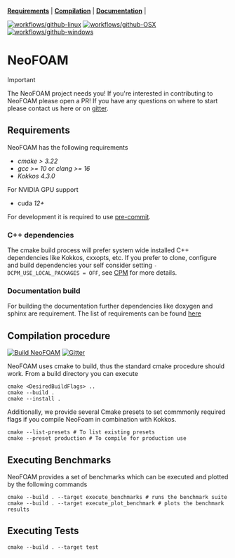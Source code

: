 **[Requirements](#requirements)** |
**[Compilation](#Compilation)** |
**[Documentation](https://exasim-project.com/NeoFOAM/latest)** |

[![workflows/github-linux](https://github.com/exasim-project/neofoam/actions/workflows/build_on_ubuntu.yml/badge.svg?branch=master)](https://github.com/exasim-project/neofoam/actions/workflows/build_on_ubuntu.yml?query=branch%3Amaster)
[![workflows/github-OSX](https://github.com/exasim-project/neofoam/actions/workflows/build_on_macos.yml/badge.svg?branch=master)](https://github.com/exasim-project/neofoam/actions/workflows/build_on_macos.yml?query=branch%3Amaster)
[![workflows/github-windows](https://github.com/exasim-project/neofoam/actions/workflows/build_on_windows.yml/badge.svg?branch=master)](https://github.com/exasim-project/neofoam/actions/workflows/build_on_windows.yml?query=branch%3Amaster)

# NeoFOAM

> [!IMPORTANT]
> The NeoFOAM project needs you!
> If you're interested in contributing to NeoFOAM please open a PR! If you have any questions on where to start please contact us here or on [gitter](https://matrix.to/#/#NeoFOAM:gitter.im).

## Requirements

NeoFOAM has the following requirements

*  _cmake > 3.22_
*  _gcc >= 10_ or  _clang >= 16_
*  _Kokkos 4.3.0_

For NVIDIA GPU support
* cuda _12+_

For development it is required to use [pre-commit](https://pre-commit.com/).

### C++ dependencies

The cmake build process will prefer system wide installed C++ dependencies like Kokkos, cxxopts, etc. If you prefer to clone, configure and build dependencies your self consider setting `-DCPM_USE_LOCAL_PACKAGES = OFF`, see [CPM](https://github.com/cpm-cmake/CPM.cmake) for more details.

### Documentation build

For building the documentation further dependencies like doxygen and sphinx are requirement. The list of requirements can be found [here](https://github.com/exasim-project/NeoFOAM/actions/workflows/doc.yml)

## Compilation procedure

[![Build NeoFOAM](https://github.com/exasim-project/NeoFOAM/actions/workflows/build_on_ubuntu.yaml/badge.svg)](https://github.com/exasim-project/NeoFOAM/actions/workflows/build_on_ubuntu.yaml)
[![Gitter](https://img.shields.io/badge/Gitter-8A2BE2)](https://matrix.to/#/#NeoFOAM:gitter.im)

NeoFOAM uses cmake to build, thus the standard cmake procedure should work. From a build directory you can execute

    cmake <DesiredBuildFlags> ..
    cmake --build .
    cmake --install .

Additionally, we provide several Cmake presets to set commmonly required flags if you compile NeoFoam in combination with Kokkos.

    cmake --list-presets # To list existing presets
    cmake --preset production # To compile for production use



## Executing Benchmarks

NeoFOAM provides a set of benchmarks which can be executed and plotted by the following commands

    cmake --build . --target execute_benchmarks # runs the benchmark suite
    cmake --build . --target execute_plot_benchmark # plots the benchmark results


## Executing Tests

    cmake --build . --target test
